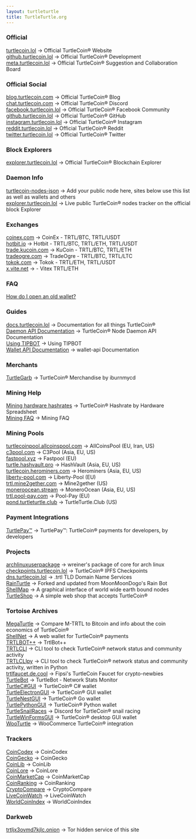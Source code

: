 ```yaml
---
layout: turtleturtle
title: TurtleTurtle.org
---
```

### Official
[turtlecoin.lol](http://turtlecoin.lol) → Official TurtleCoin® Website  
[github.turtlecoin.lol](https://github.com/turtlecoin) → Official TurtleCoin® Development   
[meta.turtlecoin.lol](https://github.com/turtlecoin/meta) → Official TurtleCoin® Suggestion and Collaboration Board  


### Official Social
[blog.turtlecoin.com](https://blog.turtlecoin.com) → Official TurtleCoin® Blog  
[chat.turtlecoin.com](http://chat.turtlecoin.com) → Official TurtleCoin® Discord  
[facebook.turtlecoin.lol](https://www.facebook.com/trtlcoin/) → Official TurtleCoin® Facebook Community  
[github.turtlecoin.lol](https://github.com/turtlecoin) → Official TurtleCoin® GitHub  
[instagram.turtlecoin.lol](https://www.instagram.com/_turtlecoin/) → Official TurtleCoin® Instagram  
[reddit.turtlecoin.lol](https://trtl.reddit.com) → Official TurtleCoin® Reddit  
[twitter.turtlecoin.lol](https://twitter.com/_turtlecoin) → Official TurtleCoin® Twitter  


### Block Explorers
[explorer.turtlecoin.lol](https://explorer.turtlecoin.lol) → Official TurtleCoin® Blockchain Explorer  


### Daemon Info
[turtlecoin-nodes-json](https://github.com/turtlecoin/turtlecoin-nodes-json) → Add your public node here, sites below use this list as well as wallets and others  
[explorer.turtlecoin.lol](https://explorer.turtlecoin.lol/nodes.html) → Live public TurtleCoin® nodes tracker on the official block Explorer   


### Exchanges
[coinex.com](https://www.coinex.com/exchange/trtl-usdt) → CoinEx - TRTL/BTC, TRTL/USDT  
[hotbit.io](https://www.hotbit.io/exchange?symbol=TRTL_USDT) → Hotbit - TRTL/BTC, TRTL/ETH, TRTL/USDT  
[trade.kucoin.com](https://trade.kucoin.com/TRTL-BTC) → KuCoin - TRTL/BTC, TRTL/ETH  
[tradeogre.com](https://tradeogre.com) → TradeOgre - TRTL/BTC, TRTL/LTC  
[tokok.com](https://www.tokok.com/market?symbol=TRTL_USDT) → Tokok - TRTL/ETH, TRTL/USDT  
[x.vite.net](https://x.vite.net/trade?symbol=TRTL-000_ETH-000) → - Vitex TRTL/ETH  


### FAQ
[How do I open an old wallet?](https://medium.com/@turtleturtle.club/opening-an-old-turtlecoin-wallet-f81f4cc68b66)


### Guides
[docs.turtlecoin.lol](https://docs.turtlecoin.lol) → Documentation for all things TurtleCoin®  
[Daemon API Documentation](https://meta.turtlecoin.dev/proposals/daemon-api/) → TurtleCoin® Node Daemon API Documentation  
[Using TIPBOT](https://docs.turtlecoin.lol/guides/using-tipbot) → Using TIPBOT  
[Wallet API Documentation](https://turtlecoin.github.io/wallet-api-docs/) →  wallet-api Documentation  


### Merchants
[TurtleGarb](https://www.redbubble.com/people/iburnmycd/shop) → TurtleCoin® Merchandise by iburnmycd  


### Mining Help
[Mining hardware hashrates](https://docs.google.com/spreadsheets/d/1dQu_uQNywE3iO93Da5d8dR7QJk7swtTnavk9RSy47_0/edit?usp=sharing) → TurtleCoin® Hashrate by Hardware Spreadsheet  
[Mining FAQ](https://medium.com/@turtleturtle.club/turtlecoin-mining-faq-db04b138ab12) → Mining FAQ  


### Mining Pools
[turtlecoinpool.allcoinspool.com](http://turtlecoinpool.allcoinspool.com/) → AllCoinsPool (EU, Iran, US)  
[c3pool.com](https://c3pool.com/help?coin=TRTL) → C3Pool (Asia, EU, US)  
[fastpool.xyz](https://fastpool.xyz/trtl/) → Fastpool (EU)  
[turtle.hashvault.pro](https://turtle.hashvault.pro/en/) → HashVault (Asia, EU, US)  
[turtlecoin.herominers.com](https://turtlecoin.herominers.com) → Herominers (Asia, EU, US)  
[liberty-pool.com](https://liberty-pool.com/) → Liberty-Pool (EU)  
[trtl.mine2gether.com](http://trtl.mine2gether.com/) → Mine2gether (US)  
[moneroocean.stream](https://moneroocean.stream/) → MoneroOcean (Asia, EU, US)  
[trtl.pool-pay.com](https://trtl.pool-pay.com/) → Pool-Pay (EU)  
[pond.turtleturtle.club](https://pond.turtleturtle.club) → TurtleTurtle.Club (US)  


### Payment Integrations
[TurtlePay™](https://turtlepay.io) → TurtlePay™: TurtleCoin® payments for developers, by developers   


### Projects
[archlinuxuserpackage](https://aur.archlinux.org/packages/turtlecoin-git/) → wreiner's package of core for arch linux  
[checkpoints.turtlecoin.lol](https://checkpoints.turtlecoin.lol) → TurtleCoin® IPFS Checkpoints  
[dns.turtlecoin.lol](http://dns.turtlecoin.lol) → .trtl TLD Domain Name Services  
[RainTurtle](https://github.com/turtleturtleclub/rain-turtle) → Forked and updated from MoonMoonDogo's Rain Bot  
[ShellMap](https://shellmap.mine2gether.com/) → A graphical interface of world wide earth bound nodes  
[TurtleShop](https://github.com/turtlecoin/turtleshop) → A simple web shop that accepts TurtleCoin®  


### Tortoise Archives
[MegaTurtle](https://megaturtle.lol/) → Compare M-TRTL to Bitcoin and info about the coin economics of TurtleCoin®  
[ShellNet](https://shellnet.pw) → A web wallet for TurtleCoin® payments  
[TRTLBOT++](https://github.com/krruzic/trtlbotplusplus) → TrtlBot++  
[TRTLCLI](https://github.com/turtlecoin/turtle-network-cli) → CLI tool to check TurtleCoin® network status and community activity  
[TRTLCLIpy](https://github.com/turtlecoin/turtlecoin-cli-py) → CLI tool to check TurtleCoin® network status and community activity, written in Python  
[trtlfaucet.de.cool](https://trtlfaucet.de.cool) → Fipsi's TurtleCoin Faucet for crypto-newbies  
[TurtleBot](https://github.com/CaptainMeatloaf/TurtleBot) → TurtleBot - Network Stats Monitor  
[TurtleC#GUI](https://github.com/turtlecoin/turtle-wallet-csharp) → TurtleCoin® C# wallet  
[TurtleElectronGUI](https://github.com/turtlecoin/turtle-wallet-electron) → TurtleCoin® GUI wallet  
[TurtleNestGUI](https://github.com/turtlecoin/turtle-wallet-go) → TurtleCoin® Go wallet  
[TurtlePythonGUI](https://github.com/turtlecoin/turtle-wallet-python) →  TurtleCoin® Python wallet  
[TurtleSnailRaces](https://discord.gg/xUyS7Xm) → Discord for TurtleCoin® snail racing  
[TurtleWinFormsGUI](https://github.com/turtlecoin/turtle-wallet-winforms) → TurtleCoin® desktop GUI wallet  
[WooTurtle](https://github.com/turtlecoin/woo-turtle) → WooCommerce TurtleCoin® integration  


### Trackers
[CoinCodex](https://coincodex.com/crypto/turtlecoin/) → CoinCodex  
[CoinGecko](https://www.coingecko.com/en/coins/turtlecoin) → CoinGecko  
[CoinLib](https://coinlib.io/coin/TRTL/TurtleCoin) → CoinLib  
[CoinLore](https://www.coinlore.com/coin/turtlecoin) → CoinLore   
[CoinMarketCap](https://coinmarketcap.com/currencies/turtlecoin/) → CoinMarketCap  
[CoinRanking](https://coinranking.com/coin/turtlecoin-trtl) → CoinRanking   
[CryptoCompare](https://www.cryptocompare.com/coins/trtl/overview/BTC) → CryptoCompare  
[LiveCoinWatch](https://www.livecoinwatch.com/price/TurtleCoin-TRTL) → LiveCoinWatch  
[WorldCoinIndex](https://www.worldcoinindex.com/coin/turtlecoin) → WorldCoinIndex  


### Darkweb
[trtljx3ovmd7kjlc.onion](http://trtljx3ovmd7kjlc.onion/) → Tor hidden service of this site  
